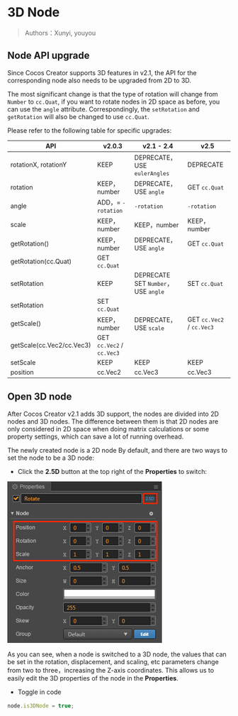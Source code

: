 # 3D Node

> Authors：Xunyi, youyou

## Node API upgrade

Since Cocos Creator supports 3D features in v2.1, the API for the corresponding node also needs to be upgraded from 2D to 3D.

The most significant change is that the type of rotation will change from `Number` to `cc.Quat`, if you want to rotate nodes in 2D space as before, you can use the `angle` attribute. Correspondingly, the `setRotation` and `getRotation` will also be changed to use `cc.Quat`.

Please refer to the following table for specific upgrades:

API | v2.0.3 | v2.1 - 2.4 | v2.5
------------ | ------------- | --------- | --------
rotationX, rotationY | KEEP | DEPRECATE，<br>USE `eulerAngles` | DEPRECATE
rotation | KEEP，number | DEPRECATE，<br>USE `angle` | GET `cc.Quat`
angle | ADD，= `-rotation` | `-rotation` | `-rotation`
scale | KEEP，number | KEEP，number | KEEP，number
getRotation() | KEEP，number | DEPRECATE，<br>USE `angle` | GET `cc.Quat`
getRotation(cc.Quat) | GET `cc.Quat` |  | 
setRotation | KEEP | DEPRECATE SET `Number`，<br>USE `angle` | SET `cc.Quat`
setRotation | SET `cc.Quat` | |
getScale() | KEEP，number | DEPRECATE，<br>USE `scale` | GET `cc.Vec2` / `cc.Vec3`
getScale(cc.Vec2/cc.Vec3) | GET `cc.Vec2` / `cc.Vec3` |  |
setScale | KEEP | KEEP | KEEP
position | cc.Vec2 | cc.Vec3 | cc.Vec3

## Open 3D node

After Cocos Creator v2.1 adds 3D support, the nodes are divided into 2D nodes and 3D nodes.
The difference between them is that 2D nodes are only considered in 2D space when doing matrix calculations or some property settings, which can save a lot of running overhead.

The newly created node is a 2D node By default, and there are two ways to set the node to be a 3D node:

- Click the **2.5D** button at the top right of the **Properties** to switch:

![3d-node-inspector](img/3d-node-inspector.png)

As you can see, when a node is switched to a 3D node, the values that can be set in the rotation, displacement, and scaling, etc parameters change from two to three，increasing the Z-axis coordinates. This allows us to easily edit the 3D properties of the node in the **Properties**.

- Toggle in code

```js
node.is3DNode = true;
```
